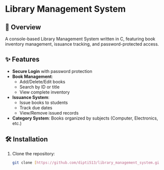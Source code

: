 # Library Management System

## 📖 Overview
A console-based Library Management System written in C, featuring book inventory management, issuance tracking, and password-protected access.

## ✨ Features
- **Secure Login** with password protection
- **Book Management**:
  - Add/Delete/Edit books
  - Search by ID or title
  - View complete inventory
- **Issuance System**:
  - Issue books to students
  - Track due dates
  - View/Remove issued records
- **Category System**: Books organized by subjects (Computer, Electronics, etc.)

## 🛠️ Installation
1. Clone the repository:
   ```bash
   git clone [https://github.com/dipti513/library_management_system.git]
